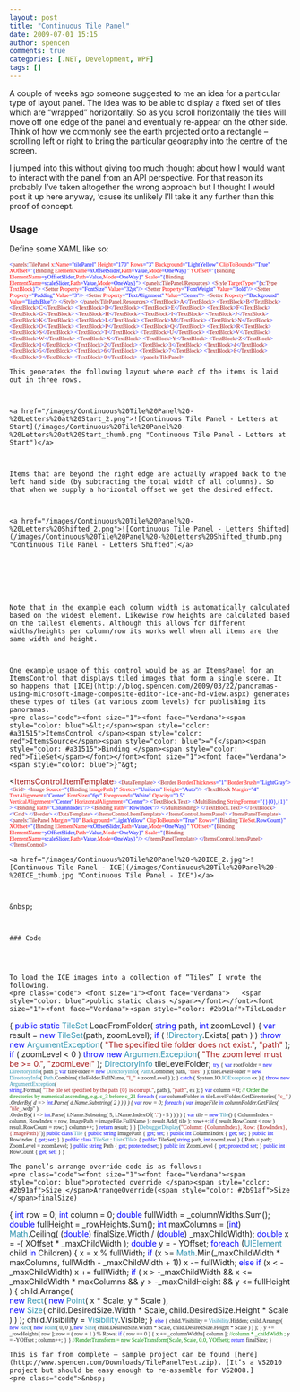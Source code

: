 ```yaml
---
layout: post
title: "Continuous Tile Panel"
date: 2009-07-01 15:15
author: spencen
comments: true
categories: [.NET, Development, WPF]
tags: []
---
```

<p dir="ltr">A couple of weeks ago someone suggested to me an idea for a particular type of layout panel. The idea was to be able to display a fixed set of tiles which are “wrapped” horizontally. So as you scroll horizontally the tiles will move off one edge of the panel and eventually re-appear on the other side. Think of how we commonly see the earth projected onto a rectangle – scrolling left or right to bring the particular geography into the centre of the screen. 
 <p style="margin-right: 0px" dir="ltr">I jumped into this without giving too much thought about how I would want to interact with the panel from an API perspective. For that reason its probably I’ve taken altogether the wrong approach but I thought I would post it up here anyway, ‘cause its unlikely I’ll take it any further than this proof of concept.
 

### Usage

 <p style="margin-right: 0px" dir="ltr">Define some XAML like so:
<a href="http://11011.net/software/vspaste"></a>

<font size="1"><font face="Verdana"><span style="color: blue">&lt;</span><span style="color: #a31515">panels</span><span style="color: blue">:</span><span style="color: #a31515">TilePanel </span><span style="color: red">x</span><span style="color: blue">:</span><span style="color: red">Name</span><span style="color: blue">="tilePanel" </span><span style="color: red">Height</span></font></font><font size="1"><font face="Verdana"><span style="color: blue">="170"
</span><span style="color: red">Rows</span><span style="color: blue">="3" </span><span style="color: red">Background</span><span style="color: blue">="LightYellow" </span><span style="color: red">ClipToBounds</span></font></font><font size="1"><font face="Verdana"><span style="color: blue">="True"
</span><span style="color: red">XOffset</span><span style="color: blue">="{</span><span style="color: #a31515">Binding </span><span style="color: red">ElementName</span><span style="color: blue">=xOffsetSlider,</span><span style="color: red">Path</span><span style="color: blue">=Value,</span><span style="color: red">Mode</span></font></font><font size="1"><font face="Verdana"><span style="color: blue">=OneWay}"
</span><span style="color: red">YOffset</span><span style="color: blue">="{</span><span style="color: #a31515">Binding </span><span style="color: red">ElementName</span><span style="color: blue">=yOffsetSlider,</span><span style="color: red">Path</span><span style="color: blue">=Value,</span><span style="color: red">Mode</span></font></font><font size="1"><font face="Verdana"><span style="color: blue">=OneWay}"
</span><span style="color: red">Scale</span><span style="color: blue">="{</span><span style="color: #a31515">Binding </span><span style="color: red">ElementName</span><span style="color: blue">=scaleSlider,</span><span style="color: red">Path</span><span style="color: blue">=Value,</span><span style="color: red">Mode</span></font></font><font size="1"><font face="Verdana"><span style="color: blue">=OneWay}"&gt;
&lt;</span><span style="color: #a31515">panels</span><span style="color: blue">:</span><span style="color: #a31515">TilePanel.Resources</span></font></font><font size="1"><font face="Verdana"><span style="color: blue">&gt;
&lt;</span><span style="color: #a31515">Style </span><span style="color: red">TargetType</span><span style="color: blue">="{</span><span style="color: #a31515">x</span><span style="color: blue">:</span><span style="color: #a31515">Type </span><span style="color: red">TextBlock</span></font></font><font size="1"><font face="Verdana"><span style="color: blue">}"&gt;
&lt;</span><span style="color: #a31515">Setter </span><span style="color: red">Property</span><span style="color: blue">="FontSize" </span><span style="color: red">Value</span></font></font><font size="1"><font face="Verdana"><span style="color: blue">="32pt"/&gt;
&lt;</span><span style="color: #a31515">Setter </span><span style="color: red">Property</span><span style="color: blue">="FontWeight" </span><span style="color: red">Value</span></font></font><font size="1"><font face="Verdana"><span style="color: blue">="Bold"/&gt;
&lt;</span><span style="color: #a31515">Setter </span><span style="color: red">Property</span><span style="color: blue">="Padding" </span><span style="color: red">Value</span></font></font><font size="1"><font face="Verdana"><span style="color: blue">="3"/&gt;
&lt;</span><span style="color: #a31515">Setter </span><span style="color: red">Property</span><span style="color: blue">="TextAlignment" </span><span style="color: red">Value</span></font></font><font size="1"><font face="Verdana"><span style="color: blue">="Center"/&gt;
&lt;</span><span style="color: #a31515">Setter </span><span style="color: red">Property</span><span style="color: blue">="Background" </span><span style="color: red">Value</span></font></font><font size="1"><font face="Verdana"><span style="color: blue">="LightBlue"/&gt;
&lt;/</span><span style="color: #a31515">Style</span></font></font><font size="1"><font face="Verdana"><span style="color: blue">&gt;
&lt;/</span><span style="color: #a31515">panels</span><span style="color: blue">:</span><span style="color: #a31515">TilePanel.Resources</span></font></font><font size="1"><font face="Verdana"><span style="color: blue">&gt;
&lt;</span><span style="color: #a31515">TextBlock</span><span style="color: blue">&gt;</span><span style="color: #a31515">A</span><span style="color: blue">&lt;/</span><span style="color: #a31515">TextBlock</span></font></font><font size="1"><font face="Verdana"><span style="color: blue">&gt;
&lt;</span><span style="color: #a31515">TextBlock</span><span style="color: blue">&gt;</span><span style="color: #a31515">B</span><span style="color: blue">&lt;/</span><span style="color: #a31515">TextBlock</span></font></font><font size="1"><font face="Verdana"><span style="color: blue">&gt;
&lt;</span><span style="color: #a31515">TextBlock</span><span style="color: blue">&gt;</span><span style="color: #a31515">C</span><span style="color: blue">&lt;/</span><span style="color: #a31515">TextBlock</span></font></font><font size="1"><font face="Verdana"><span style="color: blue">&gt;
&lt;</span><span style="color: #a31515">TextBlock</span><span style="color: blue">&gt;</span><span style="color: #a31515">D</span><span style="color: blue">&lt;/</span><span style="color: #a31515">TextBlock</span></font></font><font size="1"><font face="Verdana"><span style="color: blue">&gt;
&lt;</span><span style="color: #a31515">TextBlock</span><span style="color: blue">&gt;</span><span style="color: #a31515">E</span><span style="color: blue">&lt;/</span><span style="color: #a31515">TextBlock</span></font></font><font size="1"><font face="Verdana"><span style="color: blue">&gt;
&lt;</span><span style="color: #a31515">TextBlock</span><span style="color: blue">&gt;</span><span style="color: #a31515">F</span><span style="color: blue">&lt;/</span><span style="color: #a31515">TextBlock</span></font></font><font size="1"><font face="Verdana"><span style="color: blue">&gt;
&lt;</span><span style="color: #a31515">TextBlock</span><span style="color: blue">&gt;</span><span style="color: #a31515">G</span><span style="color: blue">&lt;/</span><span style="color: #a31515">TextBlock</span></font></font><font size="1"><font face="Verdana"><span style="color: blue">&gt;
&lt;</span><span style="color: #a31515">TextBlock</span><span style="color: blue">&gt;</span><span style="color: #a31515">H</span><span style="color: blue">&lt;/</span><span style="color: #a31515">TextBlock</span></font></font><font size="1"><font face="Verdana"><span style="color: blue">&gt;
&lt;</span><span style="color: #a31515">TextBlock</span><span style="color: blue">&gt;</span><span style="color: #a31515">I</span><span style="color: blue">&lt;/</span><span style="color: #a31515">TextBlock</span></font></font><font size="1"><font face="Verdana"><span style="color: blue">&gt;
&lt;</span><span style="color: #a31515">TextBlock</span><span style="color: blue">&gt;</span><span style="color: #a31515">J</span><span style="color: blue">&lt;/</span><span style="color: #a31515">TextBlock</span></font></font><font size="1"><font face="Verdana"><span style="color: blue">&gt;
&lt;</span><span style="color: #a31515">TextBlock</span><span style="color: blue">&gt;</span><span style="color: #a31515">K</span><span style="color: blue">&lt;/</span><span style="color: #a31515">TextBlock</span></font></font><font size="1"><font face="Verdana"><span style="color: blue">&gt;
&lt;</span><span style="color: #a31515">TextBlock</span><span style="color: blue">&gt;</span><span style="color: #a31515">L</span><span style="color: blue">&lt;/</span><span style="color: #a31515">TextBlock</span></font></font><font size="1"><font face="Verdana"><span style="color: blue">&gt;
&lt;</span><span style="color: #a31515">TextBlock</span><span style="color: blue">&gt;</span><span style="color: #a31515">M</span><span style="color: blue">&lt;/</span><span style="color: #a31515">TextBlock</span></font></font><font size="1"><font face="Verdana"><span style="color: blue">&gt;
&lt;</span><span style="color: #a31515">TextBlock</span><span style="color: blue">&gt;</span><span style="color: #a31515">N</span><span style="color: blue">&lt;/</span><span style="color: #a31515">TextBlock</span></font></font><font size="1"><font face="Verdana"><span style="color: blue">&gt;
&lt;</span><span style="color: #a31515">TextBlock</span><span style="color: blue">&gt;</span><span style="color: #a31515">O</span><span style="color: blue">&lt;/</span><span style="color: #a31515">TextBlock</span></font></font><font size="1"><font face="Verdana"><span style="color: blue">&gt;
&lt;</span><span style="color: #a31515">TextBlock</span><span style="color: blue">&gt;</span><span style="color: #a31515">P</span><span style="color: blue">&lt;/</span><span style="color: #a31515">TextBlock</span></font></font><font size="1"><font face="Verdana"><span style="color: blue">&gt;
&lt;</span><span style="color: #a31515">TextBlock</span><span style="color: blue">&gt;</span><span style="color: #a31515">Q</span><span style="color: blue">&lt;/</span><span style="color: #a31515">TextBlock</span></font></font><font size="1"><font face="Verdana"><span style="color: blue">&gt;
&lt;</span><span style="color: #a31515">TextBlock</span><span style="color: blue">&gt;</span><span style="color: #a31515">R</span><span style="color: blue">&lt;/</span><span style="color: #a31515">TextBlock</span></font></font><font size="1"><font face="Verdana"><span style="color: blue">&gt;
&lt;</span><span style="color: #a31515">TextBlock</span><span style="color: blue">&gt;</span><span style="color: #a31515">S</span><span style="color: blue">&lt;/</span><span style="color: #a31515">TextBlock</span></font></font><font size="1"><font face="Verdana"><span style="color: blue">&gt;
&lt;</span><span style="color: #a31515">TextBlock</span><span style="color: blue">&gt;</span><span style="color: #a31515">T</span><span style="color: blue">&lt;/</span><span style="color: #a31515">TextBlock</span></font></font><font size="1"><font face="Verdana"><span style="color: blue">&gt;
&lt;</span><span style="color: #a31515">TextBlock</span><span style="color: blue">&gt;</span><span style="color: #a31515">U</span><span style="color: blue">&lt;/</span><span style="color: #a31515">TextBlock</span></font></font><font size="1"><font face="Verdana"><span style="color: blue">&gt;
&lt;</span><span style="color: #a31515">TextBlock</span><span style="color: blue">&gt;</span><span style="color: #a31515">V</span><span style="color: blue">&lt;/</span><span style="color: #a31515">TextBlock</span></font></font><font size="1"><font face="Verdana"><span style="color: blue">&gt;
&lt;</span><span style="color: #a31515">TextBlock</span><span style="color: blue">&gt;</span><span style="color: #a31515">W</span><span style="color: blue">&lt;/</span><span style="color: #a31515">TextBlock</span></font></font><font size="1"><font face="Verdana"><span style="color: blue">&gt;
&lt;</span><span style="color: #a31515">TextBlock</span><span style="color: blue">&gt;</span><span style="color: #a31515">X</span><span style="color: blue">&lt;/</span><span style="color: #a31515">TextBlock</span></font></font><font size="1"><font face="Verdana"><span style="color: blue">&gt;
&lt;</span><span style="color: #a31515">TextBlock</span><span style="color: blue">&gt;</span><span style="color: #a31515">Y</span><span style="color: blue">&lt;/</span><span style="color: #a31515">TextBlock</span></font></font><font size="1"><font face="Verdana"><span style="color: blue">&gt;
&lt;</span><span style="color: #a31515">TextBlock</span><span style="color: blue">&gt;</span><span style="color: #a31515">Z</span><span style="color: blue">&lt;/</span><span style="color: #a31515">TextBlock</span></font></font><font size="1"><font face="Verdana"><span style="color: blue">&gt;
&lt;</span><span style="color: #a31515">TextBlock</span><span style="color: blue">&gt;</span><span style="color: #a31515">1</span><span style="color: blue">&lt;/</span><span style="color: #a31515">TextBlock</span></font></font><font size="1"><font face="Verdana"><span style="color: blue">&gt;
&lt;</span><span style="color: #a31515">TextBlock</span><span style="color: blue">&gt;</span><span style="color: #a31515">2</span><span style="color: blue">&lt;/</span><span style="color: #a31515">TextBlock</span></font></font><font size="1"><font face="Verdana"><span style="color: blue">&gt;
&lt;</span><span style="color: #a31515">TextBlock</span><span style="color: blue">&gt;</span><span style="color: #a31515">3</span><span style="color: blue">&lt;/</span><span style="color: #a31515">TextBlock</span></font></font><font size="1"><font face="Verdana"><span style="color: blue">&gt;
&lt;</span><span style="color: #a31515">TextBlock</span><span style="color: blue">&gt;</span><span style="color: #a31515">4</span><span style="color: blue">&lt;/</span><span style="color: #a31515">TextBlock</span></font></font><font size="1"><font face="Verdana"><span style="color: blue">&gt;
&lt;</span><span style="color: #a31515">TextBlock</span><span style="color: blue">&gt;</span><span style="color: #a31515">5</span><span style="color: blue">&lt;/</span><span style="color: #a31515">TextBlock</span></font></font><font size="1"><font face="Verdana"><span style="color: blue">&gt;
&lt;</span><span style="color: #a31515">TextBlock</span><span style="color: blue">&gt;</span><span style="color: #a31515">6</span><span style="color: blue">&lt;/</span><span style="color: #a31515">TextBlock</span></font></font><font size="1"><font face="Verdana"><span style="color: blue">&gt;
&lt;</span><span style="color: #a31515">TextBlock</span><span style="color: blue">&gt;</span><span style="color: #a31515">7</span><span style="color: blue">&lt;/</span><span style="color: #a31515">TextBlock</span></font></font><font size="1"><font face="Verdana"><span style="color: blue">&gt;
&lt;</span><span style="color: #a31515">TextBlock</span><span style="color: blue">&gt;</span><span style="color: #a31515">8</span><span style="color: blue">&lt;/</span><span style="color: #a31515">TextBlock</span></font></font><font size="1"><font face="Verdana"><span style="color: blue">&gt;
&lt;</span><span style="color: #a31515">TextBlock</span><span style="color: blue">&gt;</span><span style="color: #a31515">9</span><span style="color: blue">&lt;/</span><span style="color: #a31515">TextBlock</span></font></font><font size="1"><font face="Verdana"><span style="color: blue">&gt;
&lt;</span><span style="color: #a31515">TextBlock</span><span style="color: blue">&gt;</span><span style="color: #a31515">0</span><span style="color: blue">&lt;/</span><span style="color: #a31515">TextBlock</span></font></font><font size="1"><font face="Verdana"><span style="color: blue">&gt;
&lt;/</span><span style="color: #a31515">panels</span><span style="color: blue">:</span><span style="color: #a31515">TilePanel</span><span style="color: blue">&gt;</span></font></font></pre><a href="http://11011.net/software/vspaste"></a>

    
    This generates the following layout where each of the items is laid out in three rows.
    

    
    <a href="/images/Continuous%20Tile%20Panel%20-%20Letters%20at%20Start_2.png">![Continuous Tile Panel - Letters at Start](/images/Continuous%20Tile%20Panel%20-%20Letters%20at%20Start_thumb.png "Continuous Tile Panel - Letters at Start")</a> 
    

    
    Items that are beyond the right edge are actually wrapped back to the left hand side (by subtracting the total width of all columns). So that when we supply a horizontal offset we get the desired effect.
    

    
    <a href="/images/Continuous%20Tile%20Panel%20-%20Letters%20Shifted_2.png">![Continuous Tile Panel - Letters Shifted](/images/Continuous%20Tile%20Panel%20-%20Letters%20Shifted_thumb.png "Continuous Tile Panel - Letters Shifted")</a> 
    

    
    
    

    
    Note that in the example each column width is automatically calculated based on the widest element. Likewise row heights are calculated based on the tallest elements. Although this allows for different widths/heights per column/row its works well when all items are the same width and height.
    

    
    One example usage of this control would be as an ItemsPanel for an ItemsControl that displays tiled images that form a single scene. It so happens that [ICE](http://blog.spencen.com/2009/03/22/panoramas-using-microsoft-image-composite-editor-ice-and-hd-view.aspx) generates these types of tiles (at various zoom levels) for publishing its panoramas.
    <pre class="code"><font size="1"><font face="Verdana"><span style="color: blue">&lt;</span><span style="color: #a31515">ItemsControl </span><span style="color: red">ItemsSource</span><span style="color: blue">="{</span><span style="color: #a31515">Binding </span><span style="color: red">TileSet</span></font></font><font size="1"><font face="Verdana"><span style="color: blue">}"&gt;
&lt;</span><span style="color: #a31515">ItemsControl.ItemTemplate</span></font></font><font size="1"><font face="Verdana"><span style="color: blue">&gt;
&lt;</span><span style="color: #a31515">DataTemplate</span></font></font><font size="1"><font face="Verdana"><span style="color: blue">&gt;
&lt;</span><span style="color: #a31515">Border </span><span style="color: red">BorderThickness</span><span style="color: blue">="1" </span><span style="color: red">BorderBrush</span></font></font><font size="1"><font face="Verdana"><span style="color: blue">="LightGray"&gt;
&lt;</span><span style="color: #a31515">Grid</span></font></font><font size="1"><font face="Verdana"><span style="color: blue">&gt;
&lt;</span><span style="color: #a31515">Image </span><span style="color: red">Source</span><span style="color: blue">="{</span><span style="color: #a31515">Binding </span><span style="color: red">ImagePath</span><span style="color: blue">}" </span><span style="color: red">Stretch</span><span style="color: blue">="Uniform" </span><span style="color: red">Height</span></font></font><font size="1"><font face="Verdana"><span style="color: blue">="Auto"/&gt;
</span><span style="color: green">                    </span><span style="color: blue">&lt;</span><span style="color: #a31515">TextBlock </span><span style="color: red">Margin</span><span style="color: blue">="4" </span><span style="color: red">TextAlignment</span><span style="color: blue">="Center" </span><span style="color: red">FontSize</span><span style="color: blue">="6pt" </span><span style="color: red">Foreground</span><span style="color: blue">="White" </span><span style="color: red">Opacity</span><span style="color: blue">="0.5" <br>                                     </span><span style="color: red">VerticalAlignment</span><span style="color: blue">="Center" </span><span style="color: red">HorizontalAlignment</span></font></font><font size="1"><font face="Verdana"><span style="color: blue">="Center"&gt;
&lt;</span><span style="color: #a31515">TextBlock.Text</span></font></font><font size="1"><font face="Verdana"><span style="color: blue">&gt;
&lt;</span><span style="color: #a31515">MultiBinding </span><span style="color: red">StringFormat</span></font></font><font size="1"><font face="Verdana"><span style="color: blue">="{}{0},{1}" &gt;
&lt;</span><span style="color: #a31515">Binding </span><span style="color: red">Path</span></font></font><font size="1"><font face="Verdana"><span style="color: blue">="ColumnIndex"/&gt;
&lt;</span><span style="color: #a31515">Binding </span><span style="color: red">Path</span></font></font><font size="1"><font face="Verdana"><span style="color: blue">="RowIndex"/&gt;
&lt;/</span><span style="color: #a31515">MultiBinding</span></font></font><font size="1"><font face="Verdana"><span style="color: blue">&gt;
&lt;/</span><span style="color: #a31515">TextBlock.Text</span></font></font><font size="1"><font face="Verdana"><span style="color: blue">&gt;
&lt;/</span><span style="color: #a31515">TextBlock</span></font></font><font size="1"><font face="Verdana"><span style="color: blue">&gt;
&lt;/</span><span style="color: #a31515">Grid</span></font></font><font size="1"><font face="Verdana"><span style="color: blue">&gt;
&lt;/</span><span style="color: #a31515">Border</span></font></font><font size="1"><font face="Verdana"><span style="color: blue">&gt;
&lt;/</span><span style="color: #a31515">DataTemplate</span></font></font><font size="1"><font face="Verdana"><span style="color: blue">&gt;
&lt;/</span><span style="color: #a31515">ItemsControl.ItemTemplate</span></font></font><font size="1"><font face="Verdana"><span style="color: blue">&gt;
&lt;</span><span style="color: #a31515">ItemsControl.ItemsPanel</span></font></font><font size="1"><font face="Verdana"><span style="color: blue">&gt;
&lt;</span><span style="color: #a31515">ItemsPanelTemplate</span></font></font><font size="1"><font face="Verdana"><span style="color: blue">&gt;
&lt;</span><span style="color: #a31515">panels</span><span style="color: blue">:</span><span style="color: #a31515">TilePanel </span><span style="color: red">Margin</span><span style="color: blue">="10" </span><span style="color: red">Background</span><span style="color: blue">="LightYellow" </span><span style="color: red">ClipToBounds</span></font></font><font size="1"><font face="Verdana"><span style="color: blue">="True"
</span><span style="color: red">Rows</span><span style="color: blue">="{</span><span style="color: #a31515">Binding </span><span style="color: red">TileSet</span></font></font><font size="1"><font face="Verdana"><span style="color: blue">.RowCount}"
</span><span style="color: red">XOffset</span><span style="color: blue">="{</span><span style="color: #a31515">Binding </span><span style="color: red">ElementName</span><span style="color: blue">=xOffsetSlider,</span><span style="color: red">Path</span><span style="color: blue">=Value,</span><span style="color: red">Mode</span></font></font><font size="1"><font face="Verdana"><span style="color: blue">=OneWay}"
</span><span style="color: red">YOffset</span><span style="color: blue">="{</span><span style="color: #a31515">Binding </span><span style="color: red">ElementName</span><span style="color: blue">=yOffsetSlider,</span><span style="color: red">Path</span><span style="color: blue">=Value,</span><span style="color: red">Mode</span></font></font><font size="1"><font face="Verdana"><span style="color: blue">=OneWay}"
</span><span style="color: red">Scale</span><span style="color: blue">="{</span><span style="color: #a31515">Binding </span><span style="color: red">ElementName</span><span style="color: blue">=scaleSlider,</span><span style="color: red">Path</span><span style="color: blue">=Value,</span><span style="color: red">Mode</span></font></font><font size="1"><font face="Verdana"><span style="color: blue">=OneWay}"/&gt;
&lt;/</span><span style="color: #a31515">ItemsPanelTemplate</span></font></font><font size="1"><font face="Verdana"><span style="color: blue">&gt;
&lt;/</span><span style="color: #a31515">ItemsControl.ItemsPanel</span></font></font><font size="1"><font face="Verdana"><span style="color: blue">&gt;
&lt;/</span><span style="color: #a31515">ItemsControl</span><span style="color: blue">&gt;</span></font></font></pre>

    
    <a href="/images/Continuous%20Tile%20Panel%20-%20ICE_2.jpg">![Continuous Tile Panel - ICE](/images/Continuous%20Tile%20Panel%20-%20ICE_thumb.jpg "Continuous Tile Panel - ICE")</a> 
    

    
    &nbsp;
    

    
    ### Code
    
    

    
    To load the ICE images into a collection of “Tiles” I wrote the following.
    <pre class="code"> <font size="1"><font face="Verdana">   <span style="color: blue">public static class </span></font></font><font size="1"><font face="Verdana"><span style="color: #2b91af">TileLoader
</span>{
<span style="color: blue">public static </span><span style="color: #2b91af">TileSet </span>LoadFromFolder( <span style="color: blue">string </span>path, <span style="color: blue">int </span>zoomLevel )
{
<span style="color: blue">var </span>result = <span style="color: blue">new </span><span style="color: #2b91af">TileSet</span>(path, zoomLevel);
<span style="color: blue">if </span>( !<span style="color: #2b91af">Directory</span>.Exists( path ) )
<span style="color: blue">throw new </span><span style="color: #2b91af">ArgumentException</span>( <span style="color: #a31515">"The specified tile folder does not exist."</span>, <span style="color: #a31515">"path" </span>);
<span style="color: blue">if </span>( zoomLevel &lt; 0 )
<span style="color: blue">throw new </span><span style="color: #2b91af">ArgumentException</span>( <span style="color: #a31515">"The zoom level must be &gt;= 0."</span>, <span style="color: #a31515">"zoomLevel" </span>);
<span style="color: #2b91af">DirectoryInfo </span>tileLevelFolder;
</font></font><font size="1"><font face="Verdana"><span style="color: blue">try
</span>{
<span style="color: blue">var </span>rootFolder = <span style="color: blue">new </span><span style="color: #2b91af">DirectoryInfo</span>( path );
<span style="color: blue">var </span>tileFolder = <span style="color: blue">new </span><span style="color: #2b91af">DirectoryInfo</span>( <span style="color: #2b91af">Path</span>.Combine( path, <span style="color: #a31515">"tiles" </span>) );
tileLevelFolder = <span style="color: blue">new </span><span style="color: #2b91af">DirectoryInfo</span>( <span style="color: #2b91af">Path</span>.Combine( tileFolder.FullName, <span style="color: #a31515">"l_" </span>+ zoomLevel ) );
}
<span style="color: blue">catch </span>( System.IO.<span style="color: #2b91af">IOException </span>ex )
{
<span style="color: blue">throw new </span><span style="color: #2b91af">ArgumentException</span>( <br>                    <span style="color: blue">string</span>.Format( <span style="color: #a31515">"The tile set specified by the path {0} is corrupt."</span>, path ), <span style="color: #a31515">"path"</span>, ex );
}
<span style="color: blue">var </span>column = 0;
</font></font><font size="1"><font face="Verdana"><span style="background: #fbfffb; color: green">// Order the directories by numerical ascending, e.g. c_3 before c_21
</span>            <span style="color: blue">foreach </span>( <span style="color: blue">var </span>columnFolder <span style="color: blue">in </span>tileLevelFolder.GetDirectories( <span style="color: #a31515">"c_*" </span>)<br>                                                          .OrderBy( d =&gt; <span style="color: blue">int</span>.Parse( d.Name.Substring( 2 ) ) ) )
{
<span style="color: blue">var </span>row = 0;
<span style="color: blue">foreach </span>( <span style="color: blue">var </span>imageFile <span style="color: blue">in </span>columnFolder.GetFiles( <span style="color: #a31515">"tile_*.wdp" </span>)<br>                                                          .OrderBy( i =&gt; <span style="color: blue">int</span>.Parse( i.Name.Substring( 5, i.Name.IndexOf( <span style="color: #a31515">'.' </span>) - 5 ) ) ) )
{
<span style="color: blue">var </span>tile = <span style="color: blue">new </span><span style="color: #2b91af">Tile</span>() { ColumnIndex = column, RowIndex = row, ImagePath = imageFile.FullName };
result.Add( tile );
row++;
<span style="color: blue">if </span>( result.RowCount &lt; row )
result.RowCount = row;
}
column++;
}
<span style="color: blue">return </span>result;
}
}
[<span style="color: #2b91af">DebuggerDisplay</span>(<span style="color: #a31515">"Column: {ColumnIndex}, Row: {RowIndex}, {ImagePath}"</span>)]
<span style="color: blue">public class </span></font></font><font size="1"><font face="Verdana"><span style="color: #2b91af">Tile
</span>{
<span style="color: blue">public string </span>ImagePath { <span style="color: blue">get</span>; <span style="color: blue">set</span>; }
<span style="color: blue">public int </span>ColumnIndex { <span style="color: blue">get</span>; <span style="color: blue">set</span>; }
<span style="color: blue">public int </span>RowIndex { <span style="color: blue">get</span>; <span style="color: blue">set</span>; }
}
<span style="color: blue">public class </span><span style="color: #2b91af">TileSet </span>: <span style="color: #2b91af">List</span>&lt;<span style="color: #2b91af">Tile</span>&gt;
{
<span style="color: blue">public </span>TileSet( <span style="color: blue">string </span>path, <span style="color: blue">int </span>zoomLevel )
{
Path = path;
ZoomLevel = zoomLevel;
}
<span style="color: blue">public string </span>Path { <span style="color: blue">get</span>; <span style="color: blue">protected set</span>; }
<span style="color: blue">public int </span>ZoomLevel { <span style="color: blue">get</span>; <span style="color: blue">protected set</span>; }
<span style="color: blue">public int </span>RowCount { <span style="color: blue">get</span>; <span style="color: blue">set</span>; }
}</font></font></pre><a href="http://11011.net/software/vspaste"></a>

    
    The panel’s arrange override code is as follows:
    <pre class="code"><font size="1"><font face="Verdana"><span style="color: blue">protected override </span><span style="color: #2b91af">Size </span>ArrangeOverride(<span style="color: #2b91af">Size </span>finalSize)
{
<span style="color: blue">int </span>row = 0;
<span style="color: blue">int </span>column = 0;
<span style="color: blue">double </span>fullWidth = _columnWidths.Sum();
<span style="color: blue">double </span>fullHeight = _rowHeights.Sum();
<span style="color: blue">int </span>maxColumns = (<span style="color: blue">int</span>) <span style="color: #2b91af">Math</span>.Ceiling( (<span style="color: blue">double</span>) finalSize.Width / (<span style="color: blue">double</span>) _maxChildWidth);
<span style="color: blue">double </span>x = -( XOffset * _maxChildWidth );
<span style="color: blue">double </span>y = - YOffset;
<span style="color: blue">foreach </span>(<span style="color: #2b91af">UIElement </span>child <span style="color: blue">in </span>Children)
{
x = x % fullWidth;
<span style="color: blue">if </span>(x &gt;= <span style="color: #2b91af">Math</span>.Min(_maxChildWidth * maxColumns, fullWidth - _maxChildWidth + 1))
x -= fullWidth;
<span style="color: blue">else if </span>(x &lt; - _maxChildWidth)
x += fullWidth;
<span style="color: blue">if </span>( x &gt; -_maxChildWidth &amp;&amp; x &lt;= _maxChildWidth * maxColumns &amp;&amp;
y &gt; -_maxChildHeight &amp;&amp; y &lt;= fullHeight )
{
child.Arrange( <br>                 <span style="color: blue">new </span><span style="color: #2b91af">Rect</span>( <span style="color: blue">new </span><span style="color: #2b91af">Point</span>( x * Scale, y * Scale ), <br>                 <span style="color: blue">new </span><span style="color: #2b91af">Size</span>( child.DesiredSize.Width * Scale, child.DesiredSize.Height * Scale ) ) );
child.Visibility = <span style="color: #2b91af">Visibility</span>.Visible;
}
</font></font><font size="1"><font face="Verdana"><span style="color: blue">else
</span>{
child.Visibility = <span style="color: #2b91af">Visibility</span>.Hidden;
child.Arrange( <span style="color: blue">new </span><span style="color: #2b91af">Rect</span>( <span style="color: blue">new </span><span style="color: #2b91af">Point</span>( 0, 0 ), <span style="color: blue">new </span><span style="color: #2b91af">Size</span>( child.DesiredSize.Width * Scale, child.DesiredSize.Height * Scale ) ) );
}
y += _rowHeights[ row ];
row = ( row + 1 ) % Rows;
<span style="color: blue">if </span>( row == 0 )
{
x += _columnWidths[ column ]; </font></font><font size="1"><font face="Verdana"><span style="background: #fbfffb; color: green">//column * _childWidth ;
</span>            y = -YOffset ;
column++;
}
}
</font></font><font size="1"><font face="Verdana"><span style="background: #fbfffb; color: green">//RenderTransform = new ScaleTransform(Scale, Scale, 0.0, YOffset);
</span>    <span style="color: blue">return </span>finalSize;
}</font></font></pre><a href="http://11011.net/software/vspaste"></a>

    
    This is far from complete – sample project can be found [here](http://www.spencen.com/Downloads/TilePanelTest.zip). [It’s a VS2010 project but should be easy enough to re-assemble for VS2008.]
    <pre class="code">&nbsp;


